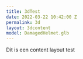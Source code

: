 ```yaml
---
title: 3dTest
date: 2022-03-22 10:42:00 Z
permalink: 3d
layout: 3dcontent
model: DamagedHelmet.glb
---
```


Dit is een content layout test 
